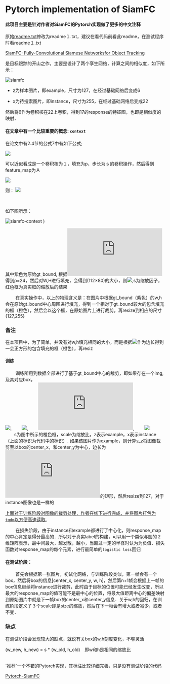 # Pytorch implementation of SiamFC

####  此项目主要是针对作者对SiamFC的Pytorch实现做了更多的中文注释

原始[readme.txt](https://github.com/fengchengAI/SiamFC-PyTorch/blob/master/README1.md)修改为readme１.txt，建议在看代码前看此readme，在测试程序时看readme１.txt

[SiamFC: Fully-Convolutional Siamese Networksfor Object Tracking](https://arxiv.org/pdf/1606.09549.pdf)

是目标跟踪的开山之作，主要是设计了两个孪生网络，计算之间的相似度，如下所示：

![siamfc](https://raw.githubusercontent.com/fengchengAI/Pictures/master/siamfc.png)

* z为样本图片，即example，尺寸为127，在经过基础网络后变成6	

* x为待搜索图片，即instance，尺寸为255，在经过基础网络后变成22

然后将6作为卷积核在22上卷积，得到17的response的特征图，也即是相似度的映射．



#### 在文章中有一个比较重要的概念: `context`

在论文中有2.4节的公式7中有如下公式;  

![](http://latex.codecogs.com/gif.latex?\s(w+2p)\times{s(h+2p)}=A)

可以近似看成是一个卷积核为１，填充为p，步长为ｓ的卷积操作，然后得到feature_map为Ａ

![](http://latex.codecogs.com/gif.latex?A=127^2;p=(w+h)/4)

则：
![](http://latex.codecogs.com/gif.latex?s=\sqrt{\frac{A}{(w+2p)\times(h+2p)}})

</br>

如下图所示：

![siamfc-context](https://raw.githubusercontent.com/fengchengAI/Pictures/master/siamfc-context.png)
)

其中紫色为原始gt_bound, 根据![](http://latex.codecogs.com/gif.latex?p=(w+h)/4)得到p=24，然后对W,H进行填充，会得到(112×80)的大小，则![](http://latex.codecogs.com/gif.latex?s=\frac{127}{\sqrt{112\times{80}}}=1.34),s为缩放因子，红色框为真实框的缩放后的结果

 &emsp; &emsp;在真实操作中，以上的物理含义是：在图片中根据gt_bound（紫色）的w,h会在原始gt_bound中心周围进行填充，得到一个相对于gt_bound较大的包含填充的框（橙色），然后会以这个框，在原始图片上进行裁剪，再resize到相应的尺寸{127,255}

### 备注

在本项目中，为了简单，并没有对w,h填充相同的大小，而是根据![](http://latex.codecogs.com/gif.latex?\sqrt{(w+2p)\times(h+2p)})作为边长得到一会正方形的包含填充的框（橙色），再resiz

#### 训练
 &emsp; &emsp;训练所用到数据全部进行了基于gt_bound中心的裁剪，即如果存在一个img,及其对应box，</br>
![](http://latex.codecogs.com/gif.latex?s\_z=\sqrt{(w+2p)\times(h+2p)}),&emsp; &emsp;![](http://latex.codecogs.com/gif.latex?scale\_z=\frac{127}{s\_z}),&emsp; &emsp;![](http://latex.codecogs.com/gif.latex?scale\_x=scale\_z),&emsp; &emsp;![](http://latex.codecogs.com/gif.latex?s\_x=\frac{255}{s\_x})</br>
 &emsp;&emsp;s为图中所示的橙色框，scale为缩放比，z表示example，x表示instance（上面的标识为代码中的标识）. 如果该图片作为example，则计算$s\_z$将图像裁剪至以box的center_x，和center_y为中心，边长为![](http://latex.codecogs.com/gif.latex?s\_z)的矩形，然后resize到127，对于instance图像也是一样的

<u>上面对于训练阶段对图像的裁剪处理，作者在线下进行完成，并将图片打包为`tqdm`以方便高速读取.</u>
</br>

 &emsp; &emsp;在损失阶段，由于instance和example都进行了中心化，则response_map的中心肯定是得分最高的．所以对于真实label的构建，可以用一个类似与圆的２维矩阵表示，最中间最大，越发散，越小，当超过一定的半径时认为为负值．损失函数对response_map的每个元素，进行最简单的`logistic loss`回归

#### 在测试阶段：

 &emsp; &emsp;首先会根据第一张图片，初试化网络，与训练阶段类似，第一帧会有一个box，然后将box的信息[center_x, center_y, w, h]，然后第n+1帧会根据上一帧的box信息继续将instance进行裁剪，此时由于目标的位置可能已经发生改变，所以最大的response_map的值可能不是最中心的位置，将最大值距离中心的偏差映射到原始图片中就是下一帧box的center_x和center_y信息．关于w,h的回归，在训练阶段定义了３个scale即是size的缩放，然后在下一帧会有增大或者减少，或者不变．

### 缺点

在测试阶段会发现较大的缺点，就说有关box的w,h刻度变化，不够灵活

(w_new, h_new) = s * (w_old, h_old)　即w和h是相同的缩放比

</br >
`推荐`一个不错的Pytorch实现，其标注比较详细完善，只是没有测试阶段的代码

[Pytorch-SiamFC](https://github.com/rafellerc/Pytorch-SiamFC)
